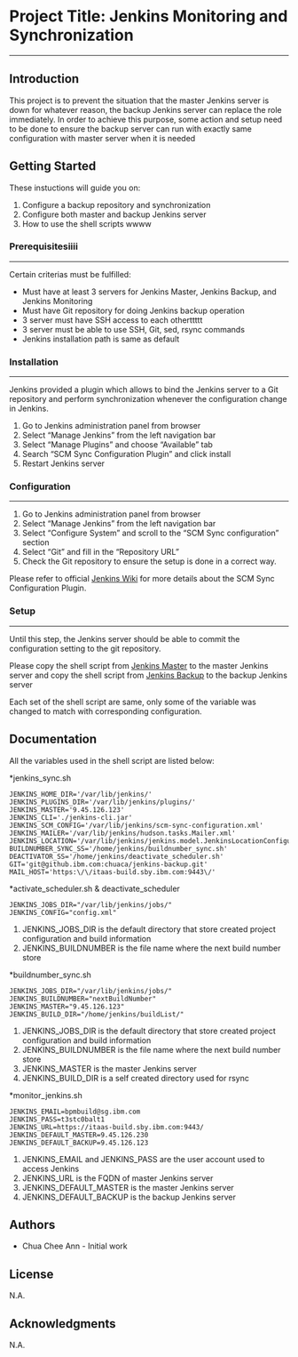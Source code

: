 # Project Title: Jenkins Monitoring and Synchronization
---
## Introduction
This project is to prevent the situation that the master Jenkins server is down for whatever reason, the backup Jenkins server can replace the role immediately.
In order to achieve this purpose, some action and setup need to be done to ensure the backup server can run with exactly same configuration with master server when it is needed

## Getting Started
These instuctions will guide you on:
1. Configure a backup repository and synchronization
2. Configure both master and backup Jenkins server 
3. How to use the shell scripts
wwww
### Prerequisitesiiii
---
Certain criterias must be fulfilled:
- Must have at least 3 servers for Jenkins Master, Jenkins Backup, and Jenkins Monitoring
- Must have Git repository for doing Jenkins backup operation
- 3 server must have SSH access to each otherttttt
- 3 server must be able to use SSH, Git, sed, rsync commands
- Jenkins installation path is same as default

### Installation
---
Jenkins provided a plugin which allows to bind the Jenkins server to a Git repository and perform synchronization whenever the configuration change in Jenkins.

1. Go to Jenkins administration panel from browser
2. Select “Manage Jenkins” from the left navigation bar
3. Select “Manage Plugins” and choose “Available” tab
4. Search “SCM Sync Configuration Plugin” and click install
5. Restart Jenkins server

### Configuration
---
1. Go to Jenkins administration panel from browser
2. Select “Manage Jenkins” from the left navigation bar
3. Select “Configure System” and scroll to the “SCM Sync configuration” section
4. Select “Git” and fill in the “Repository URL”
5. Check the Git repository to ensure the setup is done in a correct way. 

Please refer to official [Jenkins Wiki][jenkins_scm_sync_wiki] for more details about the SCM Sync Configuration Plugin.

### Setup
---
Until this step, the Jenkins server should be able to commit the configuration setting to the git repository.

Please copy the shell script from [Jenkins Master][jenkins_master_shellscript] to the master Jenkins server and 
copy the shell script from [Jenkins Backup][jenkins_backup_shellscript] to the backup Jenkins server

Each set of the shell script are same, only some of the variable was changed to match with corresponding configuration.


## Documentation
All the variables used in the shell script are listed below:

*jenkins_sync.sh
```
JENKINS_HOME_DIR='/var/lib/jenkins/'
JENKINS_PLUGINS_DIR='/var/lib/jenkins/plugins/'
JENKINS_MASTER='9.45.126.123'
JENKINS_CLI='./jenkins-cli.jar'
JENKINS_SCM_CONFIG='/var/lib/jenkins/scm-sync-configuration.xml'
JENKINS_MAILER='/var/lib/jenkins/hudson.tasks.Mailer.xml'
JENKINS_LOCATION='/var/lib/jenkins/jenkins.model.JenkinsLocationConfiguration.xml'
BUILDNUMBER_SYNC_SS='/home/jenkins/buildnumber_sync.sh'
DEACTIVATOR_SS='/home/jenkins/deactivate_scheduler.sh'
GIT='git@github.ibm.com:chuaca/jenkins-backup.git'
MAIL_HOST='https:\/\/itaas-build.sby.ibm.com:9443\/'
```

*activate_scheduler.sh & deactivate_scheduler
```
JENKINS_JOBS_DIR="/var/lib/jenkins/jobs/"
JENKINS_CONFIG="config.xml"
```
1. JENKINS_JOBS_DIR is the default directory that store created project configuration and build information
2. JENKINS_BUILDNUMBER is the file name where the next build number store

*buildnumber_sync.sh
```
JENKINS_JOBS_DIR="/var/lib/jenkins/jobs/"
JENKINS_BUILDNUMBER="nextBuildNumber"
JENKINS_MASTER="9.45.126.123"
JENKINS_BUILD_DIR="/home/jenkins/buildList/"
```
1. JENKINS_JOBS_DIR is the default directory that store created project configuration and build information
2. JENKINS_BUILDNUMBER is the file name where the next build number store
3. JENKINS_MASTER is the master Jenkins server
4. JENKINS_BUILD_DIR is a self created directory used for rsync 


*monitor_jenkins.sh
```
JENKINS_EMAIL=bpmbuild@sg.ibm.com
JENKINS_PASS=t3stc0balt1
JENKINS_URL=https://itaas-build.sby.ibm.com:9443/
JENKINS_DEFAULT_MASTER=9.45.126.230
JENKINS_DEFAULT_BACKUP=9.45.126.123
```
1. JENKINS_EMAIL and JENKINS_PASS are the user account used to access Jenkins
2. JENKINS_URL is the FQDN of master Jenkins server
3. JENKINS_DEFAULT_MASTER is the master Jenkins server
4. JENKINS_DEFAULT_BACKUP is the backup Jenkins server

## Authors
* Chua Chee Ann - Initial work

## License
N.A.

## Acknowledgments
N.A.


[jenkins_scm_sync_wiki]: <https://wiki.jenkins.io/display/JENKINS/SCM+Sync+configuration+plugin>
[jenkins_master_shellscript]:<https://github.ibm.com/gts-sla/jenkins-monitoring/tree/master/Jenkins-Master>
[jenkins_backup_shellscript]:<https://github.ibm.com/gts-sla/jenkins-monitoring/tree/master/Jenkins-Backup>

